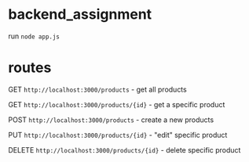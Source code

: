 # backend_assignment
run `node app.js`

# routes
GET `http://localhost:3000/products` - get all products 

GET `http://localhost:3000/products/{id}` - get a specific product

POST `http://localhost:3000/products` - create a new products

PUT `http://localhost:3000/products/{id}` - "edit" specific product

DELETE `http://localhost:3000/products/{id}` - delete specific product
